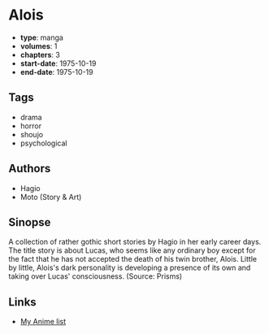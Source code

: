 # Alois

-   **type**: manga
-   **volumes**: 1
-   **chapters**: 3
-   **start-date**: 1975-10-19
-   **end-date**: 1975-10-19

## Tags

-   drama
-   horror
-   shoujo
-   psychological

## Authors

-   Hagio
-   Moto (Story & Art)

## Sinopse

A collection of rather gothic short stories by Hagio in her early career days. The title story is about Lucas, who seems like any ordinary boy except for the fact that he has not accepted the death of his twin brother, Alois. Little by little, Alois's dark personality is developing a presence of its own and taking over Lucas' consciousness. (Source: Prisms)

## Links

-   [My Anime list](https://myanimelist.net/manga/9157/Alois)
